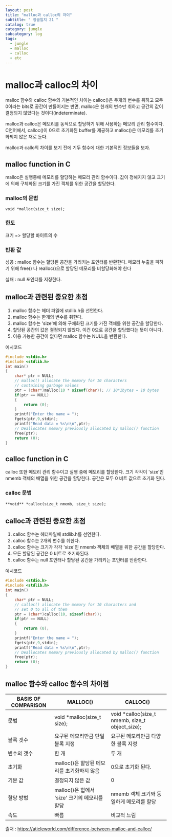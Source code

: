 ```yaml
---
layout: post
title: "malloc과 calloc의 차이"
subtitle: " 정글일지 21 "
catalog: true
category: jungle
subcategory: log
tags:
  - jungle
  - malloc
  - calloc
  - etc
---
```


# malloc과 calloc의 차이

malloc 함수와 calloc 함수의 기본적인 차이는 calloc()은 두개의 변수를 취하고 모두 0이라는 bits로 공간이 만들어지는 반면, malloc은 한개의 변수만 취하고 공간의 값이 결정되지 않았다는 것이다(indeterminate).

malloc과 calloc은 메모리를 동적으로 할당하기 위해 사용하는 메모리 관리 함수이다. C언어에서, calloc()이 0으로 초기화된 buffer를 제공하고 malloc()은 메모리를 초기화되지 않은 채로 둔다.

malloc과 callo의 차이를 보기 전에 기두 함수에 대한 기본적인 정보들을 보자.

## malloc function in C

malloc은 실행중에 메모리를 할당하는 메모리 관리 함수이다. 값이 정해지지 않고 크기에 의해 구체화된 크기를 가진 객체를 위한 공간을 할당한다.

### malloc의 문법

`void *malloc(size_t size);`

### 한도

크기 => 할당할 바이트의 수

### 반환 값

성공 : malloc 함수는 할당된 공간을 가리키는 포인터를 반환한다. 메모리 누출을 피하기 위해 free() 나 realloc()으로 할당된 메모리를 비할당화해야 한다

실패 : null 포인터를 지칭한다.

## malloc과 관련된 중요한 초점

1. malloc 함수는 헤더 파일에 stdlib.h을 선언한다.
2. malloc 함수는 한개의 변수를 취한다.
3. malloc 함수는 'size'에 의해 구체화된 크기를 가진 객체를 위한 공간을 할당한다.
4. 할당된 공간의 값은 결정되지 않았다. 이건 0으로 공간을 할당했다는 뜻이 아니다.
5. 이용 가능한 공간이 없다면 malloc 함수는 NULL을 반환한다.

예시코드

```c
#include <stdio.h>
#include <stdlib.h>
int main()
{
    char* ptr = NULL;
    // malloc() allocate the memory for 10 characters
    // containing garbage values
    ptr = (char*)malloc(10 * sizeof(char)); // 10*1bytes = 10 bytes
    if(ptr == NULL)
    {
        return (0);
    }
    printf("Enter the name = ");
    fgets(ptr,9,stdin);
    printf("Read data = %s\n\n",ptr);
    // Deallocates memory previously allocated by malloc() function
    free(ptr);
    return (0);
}
```

## calloc function in C

calloc 또한 메모리 관리 함수이고 실행 중에 메모리를 할당한다. 크기 각각이 'size'인 nmemb 객체의 배열을 위한 공간을 할당한다. 공간은 모두 0 비트 값으로 초기화 된다.

### calloc 문법

`**void** *calloc(size_t nmemb, size_t size);`

## calloc과 관련된 중요한 초점

1. calloc 함수는 헤더파일에 stdlib.h를 선언한다.
2. calloc 함수는 2개의 변수를 취한다.
3. calloc 함수는 크기가 각각 'size'인 nmemb 객체의 배열을 위한 공간을 할당한다.
4. 모든 할당된 공간은 0 비트로 초기화된다.
5. calloc 함수는 null 포인터나 할당된 공간을 가리키는 포인터를 반환한다.

예시코드

```c
#include <stdio.h>
#include <stdlib.h>
int main()
{
    char* ptr = NULL;
    // calloc() allocate the memory for 10 characters and
    // set 0 to all of them
    ptr = (char*)calloc(10, sizeof(char));
    if(ptr == NULL)
    {
        return (0);
    }
    printf("Enter the name = ");
    fgets(ptr,9,stdin);
    printf("Read data = %s\n\n",ptr);
    // Deallocates memory previously allocated by malloc() function
    free(ptr);
    return (0);
}
```

## malloc 함수와 calloc 함수의 차이점

| BASIS OF COMPARISON | MALLOC()                                      | CALLOC()                                         |
| ------------------- | --------------------------------------------- | ------------------------------------------------ |
| 문법                | void \*malloc(size_t size);                   | void \*calloc(size_t nmemb, size_t object_size); |
| 블록 갯수           | 요구된 메모리만큼 단일 블록 지정              | 요구된 메모리만큼 다양한 블록 지정               |
| 변수의 갯수         | 한 개                                         | 두 개                                            |
| 초기화              | malloc()은 할당된 메모리를 초기화하지 않음    | 0으로 초기화 된다.                               |
| 기본 값             | 결정되지 않은 값                              | 0                                                |
| 할당 방법           | malloc()은 힙에서 'size' 크기의 메모리를 할당 | nmemb 객체 크기와 동일하게 메모리를 할당         |
| 속도                | 빠름                                          | 비교적 느림                                      |

출처 : https://aticleworld.com/difference-between-malloc-and-calloc/
